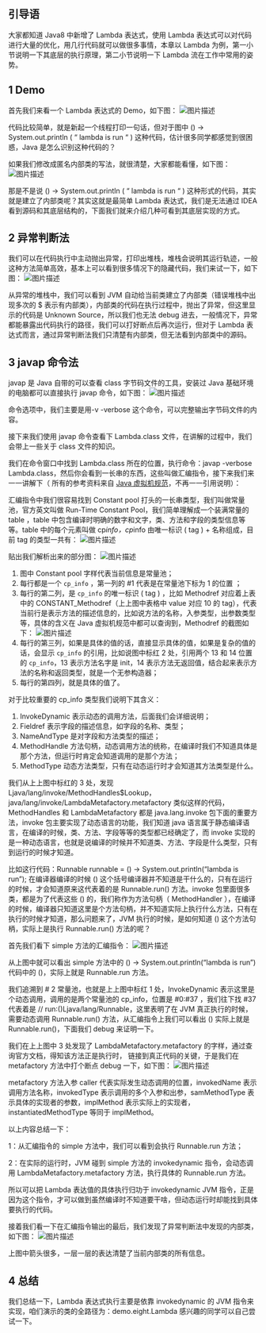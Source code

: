 ## 引导语

大家都知道 Java8 中新增了 Lambda 表达式，使用 Lambda 表达式可以对代码进行大量的优化，用几行代码就可以做很多事情，本章以 Lambda 为例，第一小节说明一下其底层的执行原理，第二小节说明一下 Lambda 流在工作中常用的姿势。



##  

## 1 Demo

首先我们来看一个 Lambda 表达式的 Demo，如下图：
![图片描述](aHR0cHM6Ly9pbWcubXVrZXdhbmcuY29tLzVkZDVmZTgzMDAwMTIxMTAwNzQ0MDQ5Mi5wbmc)

代码比较简单，就是新起一个线程打印一句话，但对于图中 () -> System.out.println ( “ lambda is run “ ) 这种代码，估计很多同学都感觉到很困惑，Java 是怎么识别这种代码的？

如果我们修改成匿名内部类的写法，就很清楚，大家都能看懂，如下图：
![图片描述](aHR0cHM6Ly9pbWcubXVrZXdhbmcuY29tLzVkZDVmZTk4MDAwMTM1ODkwNjk4MDU1OC5wbmc)

那是不是说 () -> System.out.println ( “ lambda is run “ ) 这种形式的代码，其实就是建立了内部类呢？其实这就是最简单 Lambda 表达式，我们是无法通过 IDEA 看到源码和其底层结构的，下面我们就来介绍几种可看到其底层实现的方式。



##  

## 2 异常判断法

我们可以在代码执行中主动抛出异常，打印出堆栈，堆栈会说明其运行轨迹，一般这种方法简单高效，基本上可以看到很多情况下的隐藏代码，我们来试一下，如下图：
![图片描述](aHR0cHM6Ly9pbWcubXVrZXdhbmcuY29tLzVkZDVmZWE5MDAwMTg3YzEwNzY3MDY5OS5wbmc)

从异常的堆栈中，我们可以看到 JVM 自动给当前类建立了内部类（错误堆栈中出现多次的 $ 表示有内部类），内部类的代码在执行过程中，抛出了异常，但这里显示的代码是 Unknown Source，所以我们也无法 debug 进去，一般情况下，异常都能暴露出代码执行的路径，我们可以打好断点后再次运行，但对于 Lambda 表达式而言，通过异常判断法我们只清楚有内部类，但无法看到内部类中的源码。



##  

## 3 javap 命令法

javap 是 Java 自带的可以查看 class 字节码文件的工具，安装过 Java 基础环境的电脑都可以直接执行 javap 命令，如下图：
![图片描述](aHR0cHM6Ly9pbWcubXVrZXdhbmcuY29tLzVkZDVmZWMwMDAwMTgxZDkwOTIwMDU3MC5wbmc)

命令选项中，我们主要是用-v -verbose 这个命令，可以完整输出字节码文件的内容。

接下来我们使用 javap 命令查看下 Lambda.class 文件，在讲解的过程中，我们会带上一些关于 class 文件的知识。

我们在命令窗口中找到 Lambda.class 所在的位置，执行命令：javap -verbose Lambda.class，然后你会看到一长串的东西，这些叫做汇编指令，接下来我们来一一讲解下（ 所有的参考资料来自 [Java 虚拟机规范](https://docs.oracle.com/javase/specs/jvms/se8/html/jvms-4.html#jvms-4.4)，不再一一引用说明）：

汇编指令中我们很容易找到 Constant pool 打头的一长串类型，我们叫做常量池，官方英文叫做 Run-Time Constant Pool，我们简单理解成一个装满常量的 table ，table 中包含编译时明确的数字和文字，类、方法和字段的类型信息等等。table 中的每个元素叫做 cp*info，cp*info 由唯一标识 ( tag ) + 名称组成，目前 tag 的类型一共有：
![图片描述](aHR0cHM6Ly9pbWcubXVrZXdhbmcuY29tLzVkZDVmZWRjMDAwMTJlYjYwNTAyMDczNC5wbmc)

贴出我们解析出来的部分图：
![图片描述](aHR0cHM6Ly9pbWcubXVrZXdhbmcuY29tLzVkZDVmZWU5MDAwMWJmODExODc2MDk0MS5wbmc)

1. 图中 Constant pool 字样代表当前信息是常量池；
2. 每行都是一个 `cp_info` ，第一列的 #1 代表是在常量池下标为 1 的位置 ；
3. 每行的第二列，是 `cp_info` 的唯一标识 ( tag ) ，比如 Methodref 对应着上表中的 CONSTANT_Methodref（上上图中表格中 value 对应 10 的 tag），代表当前行是表示方法的描述信息的，比如说方法的名称，入参类型，出参数类型等，具体的含义在 Java 虚拟机规范中都可以查询到，Methodref 的截图如下：
   ![图片描述](aHR0cHM6Ly9pbWcubXVrZXdhbmcuY29tLzVkZDVmZjA3MDAwMWZmNjIxOTQ0MTQ1MC5wbmc)
4. 每行的第三列，如果是具体的值的话，直接显示具体的值，如果是复杂的值的话，会显示 `cp_info` 的引用，比如说图中标红 2 处，引用两个 13 和 14 位置的 `cp_info`，13 表示方法名字是 init，14 表示方法无返回值，结合起来表示方法的名称和返回类型，就是一个无参构造器；
5. 每行的第四列，就是具体的值了。

对于比较重要的 cp_info 类型我们说明下其含义：

1. InvokeDynamic 表示动态的调用方法，后面我们会详细说明；
2. Fieldref 表示字段的描述信息，如字段的名称、类型；
3. NameAndType 是对字段和方法类型的描述；
4. MethodHandle 方法句柄，动态调用方法的统称，在编译时我们不知道具体是那个方法，但运行时肯定会知道调用的是那个方法；
5. MethodType 动态方法类型，只有在动态运行时才会知道其方法类型是什么。

我们从上上图中标红的 3 处，发现 Ljava/lang/invoke/MethodHandles$Lookup，java/lang/invoke/LambdaMetafactory.metafactory 类似这样的代码，MethodHandles 和 LambdaMetafactory 都是 java.lang.invoke 包下面的重要方法，invoke 包主要实现了动态语言的功能，我们知道 java 语言属于静态编译语言，在编译的时候，类、方法、字段等等的类型都已经确定了，而 invoke 实现的是一种动态语言，也就是说编译的时候并不知道类、方法、字段是什么类型，只有到运行的时候才知道。

比如这行代码：Runnable runnable = () -> System.out.println(“lambda is run”); 在编译器编译的时候 () 这个括号编译器并不知道是干什么的，只有在运行的时候，才会知道原来这代表着的是 Runnable.run() 方法。invoke 包里面很多类，都是为了代表这些 () 的，我们称作为方法句柄（ MethodHandler ），在编译的时候，编译器只知道这里是个方法句柄，并不知道实际上执行什么方法，只有在执行的时候才知道，那么问题来了，JVM 执行的时候，是如何知道 () 这个方法句柄，实际上是执行 Runnable.run() 方法的呢？

首先我们看下 simple 方法的汇编指令：
![图片描述](aHR0cHM6Ly9pbWcubXVrZXdhbmcuY29tLzVkZDVmZjE3MDAwMTY0NDQwNzY1MDUyOC5wbmc)

从上图中就可以看出 simple 方法中的 () -> System.out.println(“lambda is run”) 代码中的 ()，实际上就是 Runnable.run 方法。

我们追溯到 # 2 常量池，也就是上上图中标红 1 处，InvokeDynamic 表示这里是个动态调用，调用的是两个常量池的 cp_info，位置是 #0:#37 ，我们往下找 #37 代表着是 // run:()Ljava/lang/Runnable，这里表明了在 JVM 真正执行的时候，需要动态调用 Runnable.run() 方法，从汇编指令上我们可以看出 () 实际上就是 Runnable.run()，下面我们 debug 来证明一下。

我们在上上图中 3 处发现了 LambdaMetafactory.metafactory 的字样，通过查询官方文档，得知该方法正是执行时， 链接到真正代码的关键，于是我们在 metafactory 方法中打个断点 debug 一下，如下图：
![图片描述](aHR0cHM6Ly9pbWcubXVrZXdhbmcuY29tLzVkZDVmZjJkMDAwMWFlOTQxNzk4MDg1OS5wbmc)

metafactory 方法入参 caller 代表实际发生动态调用的位置，invokedName 表示调用方法名称，invokedType 表示调用的多个入参和出参，samMethodType 表示具体的实现者的参数，implMethod 表示实际上的实现者，instantiatedMethodType 等同于 implMethod。

以上内容总结一下：

1：从汇编指令的 simple 方法中，我们可以看到会执行 Runnable.run 方法；

2：在实际的运行时，JVM 碰到 simple 方法的 invokedynamic 指令，会动态调用 LambdaMetafactory.metafactory 方法，执行具体的 Runnable.run 方法。

所以可以把 Lambda 表达值的具体执行归功于 invokedynamic JVM 指令，正是因为这个指令，才可以做到虽然编译时不知道要干啥，但动态运行时却能找到具体要执行的代码。

接着我们看一下在汇编指令输出的最后，我们发现了异常判断法中发现的内部类，如下图：
![图片描述](aHR0cHM6Ly9pbWcubXVrZXdhbmcuY29tLzVkZDVmZjQ1MDAwMTc4M2ExMzQ5MTA0OC5wbmc)

上图中箭头很多，一层一层的表达清楚了当前内部类的所有信息。



##  

## 4 总结

我们总结一下，Lambda 表达式执行主要是依靠 invokedynamic 的 JVM 指令来实现，咱们演示的类的全路径为：demo.eight.Lambda 感兴趣的同学可以自己尝试一下。

